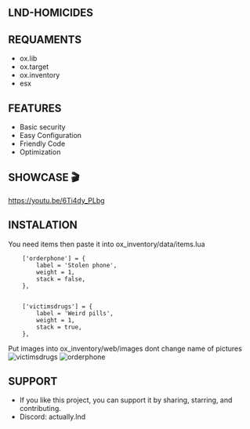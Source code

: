 
## LND-HOMICIDES

## REQUAMENTS
- ox.lib
- ox.target
- ox.inventory
- esx


## FEATURES
- Basic security
- Easy Configuration
- Friendly Code
- Optimization


## SHOWCASE 🎬
https://youtu.be/6Ti4dy_PLbg

## INSTALATION

You need items then paste it into ox_inventory/data/items.lua

```
	['orderphone'] = {
		label = 'Stolen phone',
		weight = 1,
		stack = false,
	},


	['victimsdrugs'] = {
		label = 'Weird pills',
		weight = 1,
		stack = true,
	},
```

Put images into ox_inventory/web/images dont change name of pictures
![victimsdrugs](https://github.com/actuallylnd/lnd-homicides/assets/99372239/ba67f28c-6ec3-4594-99df-0f0fcf1bd13f)
![orderphone](https://github.com/actuallylnd/lnd-homicides/assets/99372239/030621e3-81ad-47d0-a245-953525ff08ac)



## SUPPORT
- If you like this project, you can support it by sharing, starring, and contributing.
- Discord: actually.lnd 
